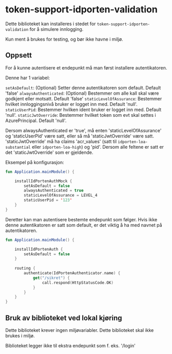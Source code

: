 # token-support-idporten-validation

Dette biblioteket kan installeres i stedet for `token-support-idporten-validation` for å simulere innlogging.

Kun ment å brukes for testing, og bør ikke havne i miljø.

## Oppsett 

For å kunne autentisere et endepunkt må man først installere autentikatoren.

Denne har 1 variabel:

`setAsDefault`: (Optional) Setter denne autentikatoren som default. Default 'false'
`alwaysAuthenticated`: (Optional) Bestemmer om alle kall skal være godkjent eller motsatt. Default 'false'
`staticLevelOfAssurance`: Bestemmer hvilket innloggingsnivå bruker er logget inn med. Default 'null'.
`staticUserPid`: Bestemmer hvilken ident bruker er logget inn med. Default 'null'.
`staticJwtOverride`: Bestemmer hvilket token som evt skal settes i AzurePrincipal. Default 'null'.

Dersom alwaysAuthenticated er 'true', må enten 'staticLevelOfAssurance' og 'staticUserPid' være satt, eller så
må 'staticJwtOverride' være satt. 'staticJwtOverride' må ha claims 'acr_values' (satt til `idporten-loa-substantial` eller `idporten-loa-high`) og 'pid'.
Dersom alle feltene er satt er det 'staticJwtOverride' som er gjeldende.

Eksempel på konfigurasjon:

```kotlin
fun Application.mainModule() {

    installIdPortenAuthMock {
        setAsDefault = false
        alwaysAuthenticated = true
        staticLevelOfAssurance = LEVEL_4
        staticUserPid = '123'
    }
}
```

Deretter kan man autentisere bestemte endepunkt som følger. Hvis ikke denne autentikatoren er satt som default, er det
viktig å ha med navnet på autentikatoren.

```kotlin
fun Application.mainModule() {

    installIdPortenAuth {
        setAsDefault = false
    }
    
    routing {
        authenticate(IdPortenAuthenticator.name) {
            get("/sikret") {
                call.respond(HttpStatusCode.OK)
            }
        }
    }
}
```

## Bruk av biblioteket ved lokal kjøring 

Dette biblioteket krever ingen miljøvariabler. Dette biblioteket skal ikke brukes i miljø.

Biblioteket legger ikke til ekstra endepunkt som f. eks. '/login'
